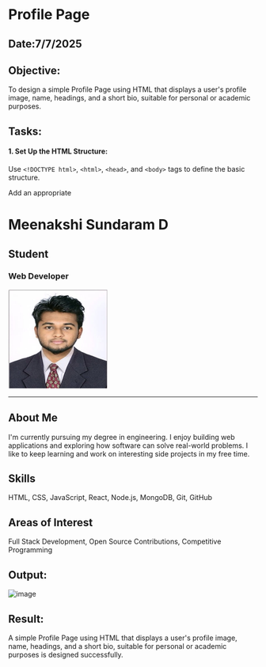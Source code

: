 # Profile Page
## Date:7/7/2025
## Objective:

To design a simple Profile Page using HTML that displays a user's profile image, name, headings, and a short bio, suitable for personal or academic purposes.

## Tasks:

#### 1. Set Up the HTML Structure:

Use ```<!DOCTYPE html>```, ```<html>```, ```<head>```, and ```<body>``` tags to define the basic structure.

Add an appropriate <title> such as "My Profile".

#### 2. Add Page Headings:

Insert a main heading using ```<h1>``` for the user's name.

Include subheadings such as ```<h2>``` or ```<h3>``` for titles or roles (e.g., "Student", "Web Developer").

#### 3. Insert a Profile Image:

Use the ```<img>``` tag to display the user’s profile picture.

Add alt text and set basic attributes like width and height.

#### 4. Include a Short Bio Section:

Add a paragraph using <p> to provide a short introduction or biography.

The content may include education, interests, or a personal statement.

#### 5. Organize Content Using HTML Elements:

Use ```<section>```, ```<div>```, or ```<article>``` for logical grouping.

Add a horizontal line (```<hr>```) to separate sections.

#### 6. Keep the Design HTML-Only:

Do not use CSS or JavaScript.

Focus on semantic HTML and readability.
## HTML Code:

<!DOCTYPE html>
<html>
<head>
  <title>My Profile</title>
</head>
<body>

  <h1>Meenakshi Sundaram D</h1>
  <h2>Student</h2>
  <h3>Web Developer</h3>

  <img src="212222060145.jpg" alt="Profile Picture" width="200" height="200">

  <hr>

  <section>
    <h2>About Me</h2>
    <p>
      I'm currently pursuing my degree in engineering. I enjoy building web applications and exploring how software can solve real-world problems. I like to keep learning and work on interesting side projects in my free time.
    </p>
  </section>

  <section>
    <h2>Skills</h2>
    <p>
      HTML, CSS, JavaScript, React, Node.js, MongoDB, Git, GitHub
    </p>
  </section>

  <section>
    <h2>Areas of Interest</h2>
    <p>
      Full Stack Development, Open Source Contributions, Competitive Programming
    </p>
  </section>

</body>
</html>


## Output:
![image](https://github.com/user-attachments/assets/9e38d50f-ddc7-464a-8e78-bb0108a9b94d)


## Result:
A simple Profile Page using HTML that displays a user's profile image, name, headings, and a short bio, suitable for personal or academic purposes is designed successfully.
